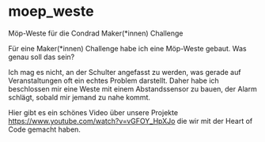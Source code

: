 # moep_weste
Möp-Weste für die Condrad Maker(\*innen) Challenge

Für eine Maker(\*innen) Challenge habe ich eine Möp-Weste gebaut. 
Was genau soll das sein?

Ich mag es nicht, an der Schulter angefasst zu werden, was gerade auf Veranstaltungen oft ein echtes Problem darstellt. 
Daher habe ich beschlossen mir eine Weste mit einem Abstandssensor zu bauen, der Alarm schlägt, sobald mir jemand zu nahe kommt. 

Hier gibt es ein schönes Video über unsere Projekte https://www.youtube.com/watch?v=vGFOY_HpXJo die wir mit der Heart of Code gemacht haben. 
